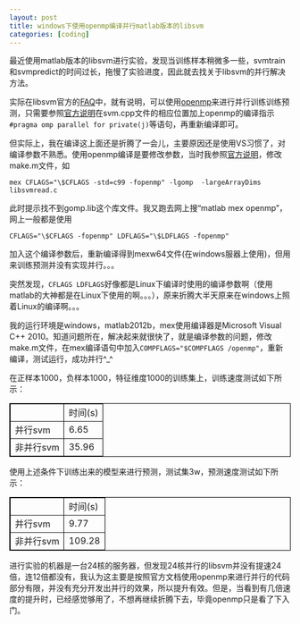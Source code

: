 ```yaml
---
layout: post
title: windows下使用openmp编译并行matlab版本的libsvm
categories: [coding]
---
```


最近使用matlab版本的libsvm进行实验，发现当训练样本稍微多一些，svmtrain和svmpredict的时间过长，拖慢了实验进度，因此就去找关于libsvm的并行解决方法。

实际在libsvm官方的[FAQ](http://www.csie.ntu.edu.tw/~cjlin/libsvm/faq.html)中，就有说明，可以使用[openmp](http://zh.wikipedia.org/wiki/OpenMP)来进行并行训练训练预测，只需要参照[官方说明](http://www.csie.ntu.edu.tw/~cjlin/libsvm/faq.html#f432)在svm.cpp文件的相应位置加上openmp的编译指示`#pragma omp parallel for private(j)`等语句，再重新编译即可。

但实际上，我在编译这上面还是折腾了一会儿，主要原因还是使用VS习惯了，对编译参数不熟悉。使用openmp编译是要修改参数，当时我参照[官方说明](http://www.csie.ntu.edu.tw/~cjlin/libsvm/faq.html#f8032)，修改make.m文件，如

`mex CFLAGS="\$CFLAGS -std=c99 -fopenmp" -lgomp  -largeArrayDims libsvmread.c`

此时提示找不到gomp.lib这个库文件。我又跑去网上搜“matlab mex openmp”，网上一般都是使用

`CFLAGS="\$CFLAGS -fopenmp" LDFLAGS="\$LDFLAGS -fopenmp"`

加入这个编译参数后，重新编译得到mexw64文件(在windows服器上使用)，但用来训练预测并没有实现并行。。。

突然发现，`CFLAGS LDFLAGS`好像都是Linux下编译时使用的编译参数啊（使用matlab的大神都是在Linux下使用的啊。。。），原来折腾大半天原来在windows上照着Linux的编译啊。。。

我的运行环境是windows，matlab2012b，mex使用编译器是Microsoft Visual C++ 2010。知道问题所在，解决起来就很快了，就是编译参数的问题，修改make.m文件，在mex编译语句中加入`COMPFLAGS="$COMPFLAGS /openmp"`，重新编译，测试运行，成功并行^_^

在正样本1000，负样本1000，特征维度1000的训练集上，训练速度测试如下所示：

<table width="300" border="1" bordercolor="black" cellspacing="1">
<tr>
<td> </td>
<td>时间(s)</td>
</tr>
<tr>
<td>并行svm</td>
<td>6.65</td>
</tr>
<tr>
<td>非并行svm</td>
<td>35.96</td>
</tr>
</table>

使用上述条件下训练出来的模型来进行预测，测试集3w，预测速度测试如下所示：

<table width="300" border="1" bordercolor="black" cellspacing="1">
<tr>
<td> </td>
<td>时间(s)</td>
</tr>
<tr>
<td>并行svm</td>
<td>9.77</td>
</tr>
<tr>
<td>非并行svm</td>
<td>109.28</td>
</tr>
</table>

进行实验的机器是一台24核的服务器，但发现24核并行的libsvm并没有提速24倍，连12倍都没有，我认为这主要是按照官方文档使用openmp来进行并行的代码部分有限，并没有充分开发出并行的效果，所以提升有效。但是，当看到有几倍速度的提升时，已经感觉够用了，不想再继续折腾下去，毕竟openmp只是看了下入门。
